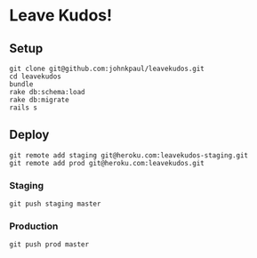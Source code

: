 # Leave Kudos!

## Setup

    git clone git@github.com:johnkpaul/leavekudos.git
    cd leavekudos
    bundle
    rake db:schema:load
    rake db:migrate
    rails s

## Deploy

    git remote add staging git@heroku.com:leavekudos-staging.git
    git remote add prod git@heroku.com:leavekudos.git

### Staging

    git push staging master

### Production

    git push prod master